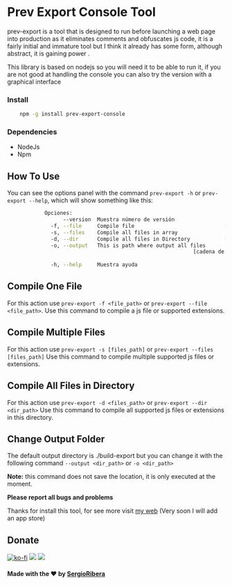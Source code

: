 # Prev Export Console Tool

prev-export is a tool that is designed to run before launching a web page into production as it eliminates comments and obfuscates js code, it is a fairly initial and immature tool but I think it already has some form, although abstract, it is gaining power .

This library is based on nodejs so you will need it to be able to run it, if you are not good at handling the console you can also try the version with a graphical interface

### Install

```sh
    npm -g install prev-export-console
```

### Dependencies
- NodeJs
- Npm

## How To Use
You can see the options panel with the command `prev-export -h` or `prev-export --help`, which will show something like this:
```sh
            Opciones:
                  --version  Muestra número de versión                            [booleano]
              -f, --file     Compile file                             [cadena de caracteres]
              -s, --files    Compile all files in array                              [tabla]
              -d, --dir      Compile all files in Directory           [cadena de caracteres]
              -o, --output   This is path where output all files
                                                            [cadena de caracteres] [defecto:
                                                                           "./build-export"]
              -h, --help     Muestra ayuda                                        [booleano]
  ```
  
## Compile One File
For this action use `prev-export -f <file_path>` or `prev-export --file <file_path>`.
Use this command to compile a js file or supported extensions.

## Compile Multiple Files
For this action use `prev-export -s [files_path]` or `prev-export --files [files_path]`
Use this command to compile multiple supported js files or extensions.

## Compile All Files in Directory
For this action use `prev-export -d <files_path>` or `prev-export --dir <dir_path>`
Use this command to compile all supported js files or extensions in this directory.

## Change Output Folder
The default output directory is ./build-export but you can change it with the following command `--output <dir_path>` or `-o <dir_path>`

**Note:** this command does not save the location, it is only executed at the moment.

**Please report all bugs and problems**

Thanks for install this tool, for see more visit [my web](https://sergioribera.com) (Very soon I will add an app store)
## Donate
[![ko-fi](https://www.ko-fi.com/img/githubbutton_sm.svg)](https://ko-fi.com/Q5Q321D62)
[![](https://c5.patreon.com/external/logo/become_a_patron_button.png)](https://www.patreon.com/SergioRibera)
[![](https://www.paypalobjects.com/en_US/i/btn/btn_donateCC_LG.gif)](https://paypal.me/SergioRibera)
 
#### Made with the ❤️ by [SergioRibera](https://sergioribera.com)
